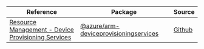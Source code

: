 | Reference | Package | Source |
|---|---|---|
|[Resource Management - Device Provisioning Services](arm-deviceprovisioningservices-readme)|[@azure/arm-deviceprovisioningservices](https://www.npmjs.com/package/@azure/arm-deviceprovisioningservices)|[Github](https://github.com/Azure/azure-sdk-for-js/blob/main/sdk/deviceprovisioningservices/arm-deviceprovisioningservices)|

